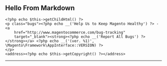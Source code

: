 ## Hello From Markdown

    <?php echo $this->getChildHtml() ?>
    <p class="bugs"><?php echo __('Help Us to Keep Magento Healthy') ?> - <a
        href="http://www.magentocommerce.com/bug-tracking"
        target="_blank"><strong><?php echo __('Report All Bugs') ?></strong></a> <?php echo __('(ver. %1)', \Magento\Framework\AppInterface::VERSION) ?>
    </p>
    <address><?php echo $this->getCopyright() ?></address>

----

